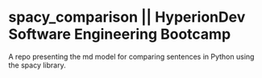 ﻿# spacy_comparison || HyperionDev Software Engineering Bootcamp

A repo presenting the md model for comparing sentences in Python using the spacy library.
